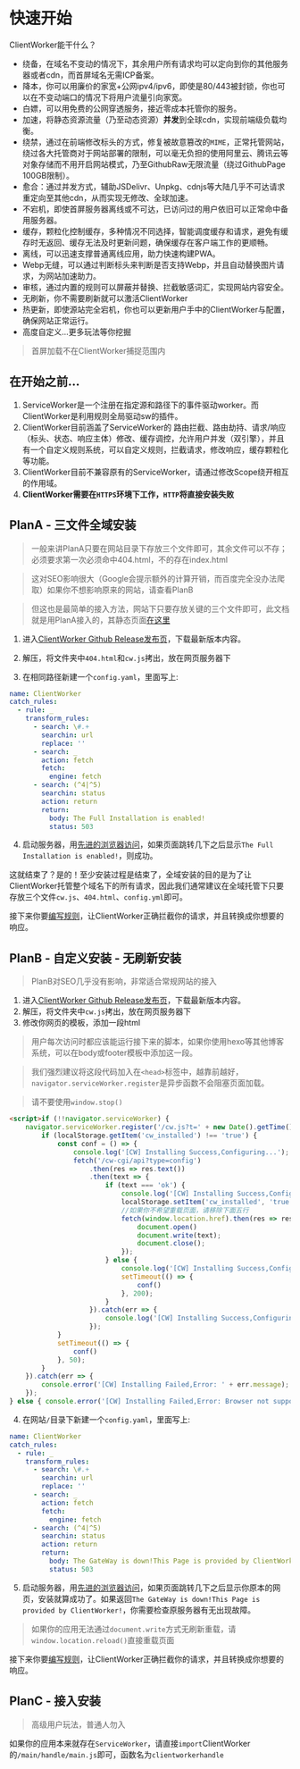 # 快速开始

ClientWorker能干什么？

- 绕备，在域名不变动的情况下，其余用户所有请求均可以定向到你的其他服务器或者cdn，而首屏域名无需ICP备案。
- 降本，你可以用廉价的家宽+公网ipv4/ipv6，即使是80/443被封锁，你也可以在不变动端口的情况下将用户流量引向家宽。
- 白嫖，可以用免费的公网穿透服务，接近零成本托管你的服务。
- 加速，将静态资源流量（乃至动态资源）**并发**到全球cdn，实现前端级负载均衡。
- 绕禁，通过在前端修改标头的方式，修复被故意篡改的`MIME`，正常托管网站，绕过各大托管商对于网站部署的限制，可以毫无负担的使用阿里云、腾讯云等对象存储而不用开启网站模式，乃至GithubRaw无限流量（绕过GithubPage 100GB限制）。
- 愈合：通过并发方式，辅助JSDelivr、Unpkg、cdnjs等大陆几乎不可达请求重定向至其他cdn，从而实现无修改、全球加速。
- 不宕机，即使首屏服务器离线或不可达，已访问过的用户依旧可以正常命中备用服务器。
- 缓存，颗粒化控制缓存，多种情况不同选择，智能调度缓存和请求，避免有缓存时无返回、缓存无法及时更新问题，确保缓存在客户端工作的更顺畅。
- 离线，可以迅速支撑普通离线应用，助力快速构建PWA。
- Webp无缝，可以通过判断标头来判断是否支持Webp，并且自动替换图片请求，为网站加速助力。
- 审核，通过内置的规则可以屏蔽并替换、拦截敏感词汇，实现网站内容安全。
- 无刷新，你不需要刷新就可以激活ClientWorker
- 热更新，即使源站完全宕机，你也可以更新用户手中的ClientWorker与配置，确保网站正常运行。
- 高度自定义...更多玩法等你挖掘

> 首屏加载不在ClientWorker捕捉范围内

## 在开始之前...

1. ServiceWorker是一个注册在指定源和路径下的事件驱动worker。而ClientWorker是利用规则全局驱动sw的插件。
2. ClientWorker目前涵盖了ServiceWorker的 路由拦截、路由劫持、请求/响应（标头、状态、响应主体）修改、缓存调控，允许用户并发（双引擎），并且有一个自定义规则系统，可以自定义规则，拦截请求，修改响应，缓存颗粒化等功能。
3. ClientWorker目前不兼容原有的ServiceWorker，请通过修改Scope绕开相互的作用域。
4. **ClientWorker需要在`HTTPS`环境下工作，`HTTP`将直接安装失败**




## PlanA - 三文件全域安装

> 一般来讲PlanA只要在网站目录下存放三个文件即可，其余文件可以不存；必须要求第一次必须命中404.html，不的存在index.html

> 这对SEO影响很大（Google会提示额外的计算开销，而百度完全没办法爬取）如果你不想影响原来的网站，请查看PlanB

> 但这也是最简单的接入方法，网站下只要存放关键的三个文件即可，此文档就是用PlanA接入的，其静态页面[在这里](https://github.com/ChenYFan/ClientWorker/tree/gh-pages)

1. 进入[ClientWorker Github Release发布页](https://github.com/ChenYFan/ClientWorker/releases)，下载最新版本内容。

2. 解压，将文件夹中`404.html`和`cw.js`拷出，放在网页服务器下

3. 在相同路径新建一个`config.yaml`，里面写上:

```yaml
name: ClientWorker 
catch_rules: 
  - rule: _ 
    transform_rules:
      - search: \#.+ 
        searchin: url 
        replace: ''
      - search: _ 
        action: fetch
        fetch:
          engine: fetch 
      - search: (^4|^5) 
        searchin: status 
        action: return 
        return: 
          body: The Full Installation is enabled!
          status: 503
```

4. 启动服务器，用[先进的浏览器访问](https://caniuse.com/?search=ServiceWorker)，如果页面跳转几下之后显示`The Full Installation is enabled!`，则成功。

这就结束了？是的！至少安装过程是结束了，全域安装的目的是为了让ClientWorker托管整个域名下的所有请求，因此我们通常建议在全域托管下只要存放三个文件`cw.js`、`404.html`、`config.yml`即可。

接下来你要[编写规则](/rule/)，让ClientWorker正确拦截你的请求，并且转换成你想要的响应。

## PlanB - 自定义安装 - 无刷新安装

> PlanB对SEO几乎没有影响，非常适合常规网站的接入

1. 进入[ClientWorker Github Release发布页](https://github.com/ChenYFan/ClientWorker/releases)，下载最新版本内容。
2. 解压，将文件夹中`cw.js`拷出，放在网页服务器下
3. 修改你网页的模板，添加一段html

> 用户每次访问时都应该能运行接下来的脚本，如果你使用hexo等其他博客系统，可以在body或footer模板中添加这一段。

> 我们强烈建议将这段代码加入在`<head>`标签中，越靠前越好，`navigator.serviceWorker.register`是异步函数不会阻塞页面加载。

> 请不要使用`window.stop()`

```html
<script>if (!!navigator.serviceWorker) {
    navigator.serviceWorker.register('/cw.js?t=' + new Date().getTime()).then(async (registration) => {
        if (localStorage.getItem('cw_installed') !== 'true') {
            const conf = () => {
                console.log('[CW] Installing Success,Configuring...');
                fetch('/cw-cgi/api?type=config')
                    .then(res => res.text())
                    .then(text => {
                        if (text === 'ok') {
                            console.log('[CW] Installing Success,Configuring Success,Starting...');
                            localStorage.setItem('cw_installed', 'true');
                            //如果你不希望重载页面，请移除下面五行
                            fetch(window.location.href).then(res => res.text()).then(text => {
                                document.open()
                                document.write(text);
                                document.close();
                            });
                        } else {
                            console.log('[CW] Installing Success,Configuring Failed,Sleeping 200ms...');
                            setTimeout(() => {
                                conf()
                            }, 200);
                        }
                    }).catch(err => {
                        console.log('[CW] Installing Success,Configuring Error,Exiting...');
                    });
            }
            setTimeout(() => {
                conf()
            }, 50);
        }
    }).catch(err => {
        console.error('[CW] Installing Failed,Error: ' + err.message);
    });
} else { console.error('[CW] Installing Failed,Error: Browser not support service worker'); }</script>
```

4. 在网站`/`目录下新建一个`config.yaml`，里面写上:

```yaml
name: ClientWorker 
catch_rules:
  - rule: _
    transform_rules:
      - search: \#.+
        searchin: url
        replace: ''
      - search: _ 
        action: fetch
        fetch:
          engine: fetch 
      - search: (^4|^5) 
        searchin: status 
        action: return
        return:
          body: The GateWay is down!This Page is provided by ClientWorker!
          status: 503
```

5. 启动服务器，用[先进的浏览器访问](https://caniuse.com/?search=ServiceWorker)，如果页面跳转几下之后显示你原本的网页，安装就算成功了。如果返回`The GateWay is down!This Page is provided by ClientWorker!`，你需要检查原服务器有无出现故障。

> 如果你的应用无法通过`document.write`方式无刷新重载，请`window.location.reload()`直接重载页面

接下来你要[编写规则](/rule/)，让ClientWorker正确拦截你的请求，并且转换成你想要的响应。

## PlanC - 接入安装

> 高级用户玩法，普通人勿入

如果你的应用本来就存在`ServiceWorker`，请直接`import`ClientWorker的`/main/handle/main.js`即可，函数名为`clientworkerhandle`